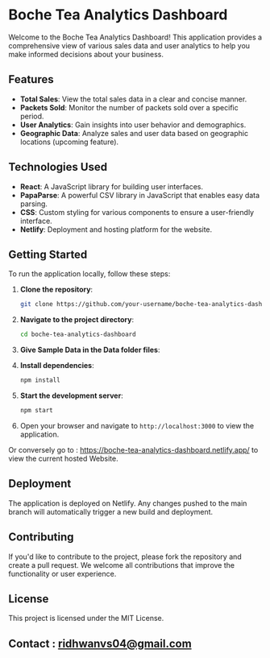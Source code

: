 # Boche Tea Analytics Dashboard

Welcome to the Boche Tea Analytics Dashboard! This application provides a comprehensive view of various sales data and user analytics to help you make informed decisions about your business.

## Features

- **Total Sales**: View the total sales data in a clear and concise manner.
- **Packets Sold**: Monitor the number of packets sold over a specific period.
- **User Analytics**: Gain insights into user behavior and demographics.
- **Geographic Data**: Analyze sales and user data based on geographic locations (upcoming feature).

## Technologies Used

- **React**: A JavaScript library for building user interfaces.
- **PapaParse**: A powerful CSV library in JavaScript that enables easy data parsing.
- **CSS**: Custom styling for various components to ensure a user-friendly interface.
- **Netlify**: Deployment and hosting platform for the website.

## Getting Started

To run the application locally, follow these steps:

1. **Clone the repository**:
    ```sh
    git clone https://github.com/your-username/boche-tea-analytics-dashboard.git
    ```

2. **Navigate to the project directory**:
    ```sh
    cd boche-tea-analytics-dashboard
    ```
3. **Give Sample Data in the Data folder files**:

3. **Install dependencies**:
    ```sh
    npm install
    ```

4. **Start the development server**:
    ```sh
    npm start
    ```

5. Open your browser and navigate to `http://localhost:3000` to view the application.

Or conversely go to : https://boche-tea-analytics-dashboard.netlify.app/ to view the current hosted Website.

## Deployment

The application is deployed on Netlify. Any changes pushed to the main branch will automatically trigger a new build and deployment.

## Contributing

If you'd like to contribute to the project, please fork the repository and create a pull request. We welcome all contributions that improve the functionality or user experience.

## License

This project is licensed under the MIT License.

## Contact : ridhwanvs04@gmail.com
